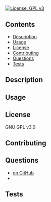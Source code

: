 # 
[![License: GPL v3](https://img.shields.io/badge/License-GPLv3-blue.svg)](https://www.gnu.org/licenses/gpl-3.0)
## Contents
- [Description](#description)
- [Usage](#usage)
- [License](#license)
- [Contributing](#contributing)
- [Questions](#questions)
- [Tests](#tests)
## Description

## Usage

## License
GNU GPL v3.0
## Contributing

## Questions
- [ on GitHub](https://github.com/)
- [](mailto:)
## Tests
